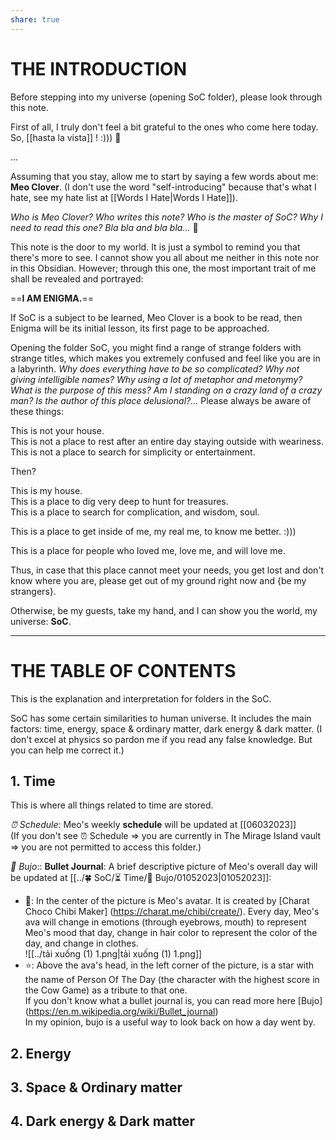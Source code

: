 ```yaml
---  
share: true  
---  
```

# THE INTRODUCTION  
  
Before stepping into my universe (opening SoC folder), please look through this note.    
  
First of all, I truly don't feel a bit grateful to the ones who come here today. So, [[hasta la vista]] ! :))) 👋  
  
...  
  
Assuming that you stay, allow me to start by saying a few words about me: **Meo Clover**. (I don't use the word "self-introducing" because that's what I hate, see my hate list at [[Words I Hate|Words I Hate]]).  
  
*Who is Meo Clover? Who writes this note? Who is the master of SoC? Why I need to read this one? Bla bla and bla bla...* 🤔  
  
This note is the door to my world. It is just a symbol to remind you that there's more to see. I cannot show you all about me neither in this note nor in this Obsidian. However; through this one, the most important trait of me shall be revealed and portrayed:  
  
==**I AM ENIGMA.**==  
  
If SoC is a subject to be learned, Meo Clover is a book to be read, then Enigma will be its initial lesson, its first page to be approached.  
  
Opening the folder SoC, you might find a range of strange folders with strange titles, which makes you extremely confused and feel like you are in a labyrinth. *Why does everything have to be so complicated? Why not giving intelligible names? Why using a lot of metaphor and metonymy? What is the purpose of this mess? Am I standing on a crazy land of a crazy man? Is the author of this place delusional?...* Please always be aware of these things:  
  
This is not your house.  
This is not a place to rest after an entire day staying outside with weariness.  
This is not a place to search for simplicity or entertainment.  
  
Then?   
  
This is my house.  
This is a place to dig very deep to hunt for treasures.  
This is a place to search for complication, and wisdom, soul.  
  
This is a place to get inside of me, my real me, to know me better. :)))  
  
This is a place for people who loved me, love me, and will love me.  
  
Thus, in case that this place cannot meet your needs, you get lost and don't know where you are, please get out of my ground right now and {be my strangers}.  
  
Otherwise, be my guests, take my hand, and I can show you the world, my universe: **SoC**.  
  
__________________________  
# THE TABLE OF CONTENTS  
  
  
This is the explanation and interpretation for folders in the SoC.  
  
SoC has some certain similarities to human universe. It includes the main factors: time, energy, space & ordinary matter, dark energy & dark matter. (I don't excel at physics so pardon me if you read any false knowledge. But you can help me correct it.)  
  
## 1. Time  
  
This is where all things related to time are stored.  
  
*⏰ Schedule*: Meo's weekly **schedule** will be updated at [[06032023]]  
(If you don't see ⏰ Schedule => you are currently in The Mirage Island vault => you are not permitted to access this folder.)  
  
*🎯 Bujo*:: **Bullet Journal**: A brief descriptive picture of Meo's overall day will be updated at [[../🍀 SoC/⏳ Time/🎯 Bujo/01052023|01052023]]:  
- 👤: In the center of the picture is Meo's avatar. It is created by [Charat Choco Chibi Maker] (https://charat.me/chibi/create/). Every day, Meo's ava will change in emotions (through eyebrows, mouth) to represent Meo's mood that day, change in hair color to represent the color of the day, and change in clothes.  
![[../tải xuống (1) 1.png|tải xuống (1) 1.png]]  
- ⭐: Above the ava's head, in the left corner of the picture, is a star with the name of Person Of The Day (the character with the highest score in the Cow Game) as a tribute to that one.  
If you don't know what a bullet journal is, you can read more here [Bujo] (https://en.m.wikipedia.org/wiki/Bullet_journal)  
In my opinion, bujo is a useful way to look back on how a day went by.  
  
## 2. Energy  
## 3. Space & Ordinary matter  
## 4. Dark energy & Dark matter